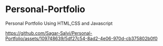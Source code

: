 # Personal-Portfolio
Personal Portfolio Using HTML,CSS and Javascript


https://github.com/Sagar-Salvi/Personal-Portfolio/assets/109748639/5df27c54-8ad2-4e06-970d-cb375802b0f0


